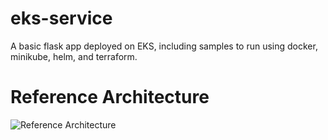 # eks-service
A basic flask app deployed on EKS, including samples to run using docker, minikube, helm, and terraform.

# Reference Architecture
![Reference Architecture]([https://github.com/abhineet09/eks-service/blob/main/Architecture.png])
